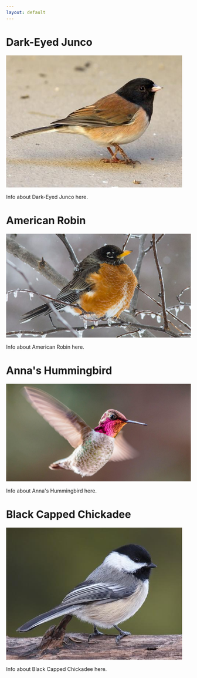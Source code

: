 ```yaml
---
layout: default
---
```



# Dark-Eyed Junco

![Branching](/Junco.png)

Info about Dark-Eyed Junco here.


# American Robin

![Branching](/AmericanRobin.jpg)

Info about American Robin here.


# Anna's Hummingbird

![Branching](/AnnasHummingbird.jpg)

Info about Anna's Hummingbird here.


# Black Capped Chickadee

![Branching](/BlackCappedChickadee.jpg)

Info about Black Capped Chickadee here.


